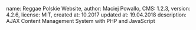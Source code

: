 name: Reggae Polskie Website,
author: Maciej Powallo,
CMS: 1.2.3,
version: 4.2.6,
license: MIT,
created at: 10.2017
updated at: 19.04.2018
description: AJAX Content Management System with PHP and JavaScript